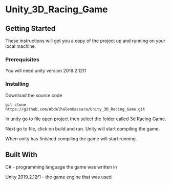 # Unity_3D_Racing_Game

## Getting Started
These instructions will get you a copy of the project up and running on your local machine.

### Prerequisites
You will need unity version 2019.2.12f1

### Installing
Download the source code 
```
git clone https://github.com/AbdelhalemKassara/Unity_3D_Racing_Game.git
```
In unity go to file open project then select the folder called 3d Racing Game.

Next go to file, click on build and run. Unity will start compiling the game.

When unity has finished compiling the game will start running.

## Built With 
C# - programming language the game was written in

Unity 2019.2.12f1 - the game engine that was used
